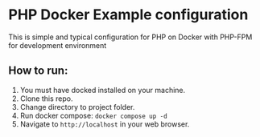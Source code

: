 # PHP Docker Example configuration

This is simple and typical configuration for PHP on Docker with PHP-FPM for development environment

## How to run:

1. You must have docked installed on your machine.
2. Clone this repo.
3. Change directory to project folder.
4. Run docker compose: `docker compose up -d`
5. Navigate to `http://localhost` in your web browser.
